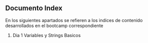 ## Documento Index

En los siguientes apartados se refieren a los indices de contenido desarrollados en el bootcamp correspondiente 

1. Dia 1 Variables y Strings Basicos
